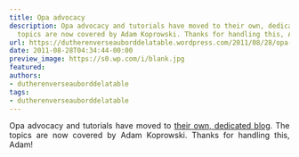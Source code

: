 ```yaml
---
title: Opa advocacy
description: Opa advocacy and tutorials have moved to their own, dedicated blog. The
  topics are now covered by Adam Koprowski. Thanks for handling this, Adam!
url: https://dutherenverseauborddelatable.wordpress.com/2011/08/28/opa-advocacy/
date: 2011-08-28T04:34:44-00:00
preview_image: https://s0.wp.com/i/blank.jpg
featured:
authors:
- dutherenverseauborddelatable
tags:
- dutherenverseauborddelatable
---
```


<p style="text-align:justify;">Opa advocacy and tutorials have moved to <a href="http://blog.opalang.org/">their own, dedicated blog</a>. The topics are now covered by Adam Koprowski. Thanks for handling this, Adam!</p>

